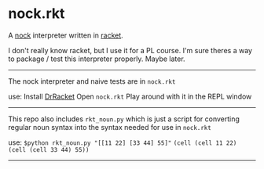 # nock.rkt

A [nock](https://urbit.org/docs/nock/definition) interpreter written in [racket](https://docs.racket-lang.org/reference/index.html).


I don't really know racket, but I use it for a PL course. I'm sure theres a way to package / test this interpreter properly. Maybe later.

<hr>

The nock interpreter and naive tests are in ```nock.rkt```

use: Install [DrRacket](https://download.racket-lang.org/)
     Open ```nock.rkt```
     Play around with it in the REPL window

<hr>


This repo also includes ```rkt_noun.py``` which is just a script for converting regular noun syntax into the syntax needed for use in ```nock.rkt```


use:  ```$python rkt_noun.py "[[11 22] [33 44] 55]"```
      ```(cell (cell 11 22) (cell (cell 33 44) 55))```

<hr>

